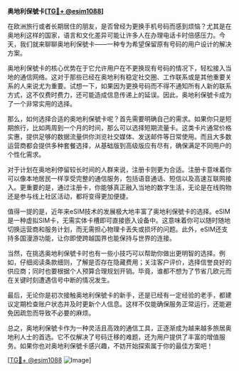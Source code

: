 **奥地利保號卡[[TG💪+ @esim1088](https://t.me/s/esim1088)]**

在欧洲旅行或者长期居住的朋友，是否曾经为更换手机号码而感到烦恼？尤其是在奥地利这样的国家，语言和文化差异可能让许多人在办理电话卡时倍感压力。今天，我们就来聊聊奥地利保號卡——一种专为希望保留原有号码的用户设计的解决方案。

奥地利保號卡的核心优势在于它允许用户在不更换现有号码的情况下，轻松接入当地的通信网络。这对于那些已经在奥地利有稳定社交圈、工作联系或是其他重要关系的人来说尤为重要。试想一下，如果因为更换号码而不得不通知所有人新的联系方式，这不仅费时费力，还可能造成信息传递上的延误。因此，奥地利保號卡成为了一个非常实用的选择。

那么，如何选择合适的奥地利保號卡呢？首先需要明确自己的需求。如果你只是短期旅行，比如两周到一个月的时间，那么可以选择短期流量卡。这类卡片通常价格实惠，提供足够的数据流量供你浏览社交媒体、发送邮件等日常使用。而且大多数运营商都会提供多种套餐选择，从基础版到高级版应有尽有，确保满足不同用户的个性化需求。

对于计划在奥地利停留较长时间的人群来说，注册卡则更为合适。注册卡意味着你可以像本地居民一样享受完整的通信服务，包括语音通话、短信以及高速互联网接入。更重要的是，通过注册卡，你能够真正融入当地的数字生活，无论是在线购物还是参与线上社区活动，都将变得更加便捷。

值得一提的是，近年来eSIM技术的发展极大地丰富了奥地利保號卡的选择。eSIM是一种虚拟SIM卡，无需实体卡槽即可直接嵌入设备中。这意味着你可以随时随地切换运营商和服务计划，而无需担心物理卡丢失或损坏的问题。此外，eSIM还支持多国漫游功能，让你即使跨越国界也能保持与世界的连接。

当然，在挑选奥地利保號卡时也有一些小技巧可以帮助你做出更明智的选择。例如，仔细阅读条款细则，了解是否存在隐藏费用；关注客户评价，选择信誉良好的供应商；同时也要根据个人预算合理规划开销。毕竟，谁都不想为了节省几欧元而在关键时刻遭遇信号中断的情况发生。

最后，无论你是初次接触奥地利保號卡的新手，还是已经有一定经验的老手，都建议定期检查账户状态并及时更新个人信息。这样不仅能确保服务正常运行，还能避免因疏忽而导致不必要的麻烦。

总之，奥地利保號卡作为一种灵活且高效的通信工具，正逐渐成为越来越多旅居奥地利人士的首选。它不仅解决了号码迁移的难题，还为用户提供了丰富的增值服务。如果你也对奥地利保號卡感兴趣，不妨开始探索属于你的最佳方案吧！

[[TG💪+ @esim1088](https://t.me/s/esim1088) ![Image](https://i.postimg.cc/4NQfJmqS/Snipaste-2025-05-13-00-14-12.png)]